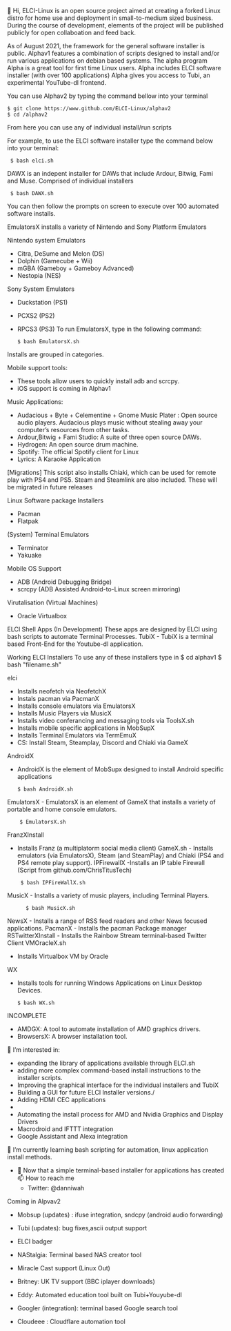 👋 Hi, ELCI-Linux is an open source project aimed at creating a forked Linux distro for home use and deployment in small-to-medium sized business.
During the course of development, elements of the project will be published publicly for open collaboation and feed back.


As of August 2021, the framework for the general software installer is public.
Alphav1 features a combination of scripts designed to install and/or run various applications on debian based systems.
The alpha program
Alpha is a great tool for first time Linux users. 
Alpha includes ELCI software installer (with over 100 applications) 
Alpha gives you access to Tubi, an experimental YouTube-dl frontend. 


You can use Alphav2 by typing the command bellow into your terminal

    $ git clone https://www.github.com/ELCI-Linux/alphav2
    $ cd /alphav2

From here you can use any of individual install/run scripts

For example, to use the ELCI software installer type
the command below into your terminal:

     $ bash elci.sh


DAWX is an indepent installer for DAWs that include Ardour, Bitwig, Fami and Muse. Comprised of individual installers

     $ bash DAWX.sh   

You can then follow the prompts on screen 
to execute over 100 automated software installs.

EmulatorsX installs a variety of Nintendo and Sony Platform Emulators

Nintendo system Emulators
  - Citra, DeSume and Melon (DS)
  - Dolphin (Gamecube + Wii)
  - mGBA (Gameboy + Gameboy Advanced)
  - Nestopia (NES)
  
Sony System Emulators
  - Duckstation (PS1)
  - PCXS2 (PS2)
  - RPCS3 (PS3)
To run EmulatorsX, type in the following command:

        $ bash EmulatorsX.sh
      
 

Installs are grouped in categories. 


Mobile support tools:
  - These tools allow users to quickly install adb and scrcpy. 
  - iOS support is coming in Alphav1


Music Applications:
  - Audacious + Byte + Celementine + Gnome Music Plater  : Open source audio players.
  Audacious plays music without stealing away your computer’s resources from other tasks.
  - Ardour,Bitwig + Fami Studio: A suite of three open source DAWs.
  - Hydrogen: An open source drum machine.
  - Spotify: The official Spotify client for Linux
  - Lyrics: A Karaoke Application

  [Migrations]
  This script also installs Chiaki, which can be used for remote play with PS4 and PS5.
  Steam and Steamlink are also included. These will be migrated in future releases

Linux Software package Installers
  - Pacman
  - Flatpak
  
(System) Terminal Emulators
  - Terminator
  - Yakuake
  
Mobile OS Support
  - ADB (Android Debugging Bridge)
  - scrcpy (ADB Assisted Android-to-Linux screen mirroring)
  
 Virutalisation (Virtual Machines)
 - Oracle Virtualbox
 
ELCI Shell Apps (In Development)
  These apps are designed by ELCI using bash scripts to automate Terminal Processes.
   TubiX
    - TubiX is a terminal based Front-End for the Youtube-dl application.
  
Working ELCI Installers
To use any of these installers type in
$ cd alphav1
$ bash "filename.sh"

elci
  - Installs neofetch via NeofetchX
  - Instals pacman via PacmanX
  - Installs console emulators via EmulatorsX
  - Installs Music Players via MusicX
  - Installs video conferancing and messaging tools via ToolsX.sh
  - Installs mobile specific applications in MobSupX
  - Installs Terminal Emulators via TermEmuX
  - CS: Install Steam, Steamplay, Discord and Chiaki via GameX


AndroidX
  - AndroidX is the element of MobSupx designed to install Android specific applications

        $ bash AndroidX.sh

EmulatorsX
    - EmulatorsX is an element of GameX that installs a variety of portable and home console emulators.
          
        $ EmulatorsX.sh

FranzXInstall
   - Installs Franz (a multiplatorm social media client)
GameX.sh
    - Installs emulators (via EmulatorsX), Steam (and SteamPlay) and Chiaki (PS4 and PS4 remote play support).
IPFirewallX
  -Installs an IP table Firewall (Script from github.com/ChrisTitusTech)

          $ bash IPFireWallX.sh
MusicX
    - Installs a variety of music players, including Terminal Players.
          
          $ bash MusicX.sh
NewsX
    - Installs a range of RSS feed readers and other News focused applications.
PacmanX
    - Installs the pacman Package manager
RSTwitterXInstall
    - Installs the Rainbow Stream terminal-based Twitter Client
VMOracleX.sh
  - Installs Virtualbox VM by Oracle  

WX
- Installs tools for running Windows Applications on Linux Desktop Devices.

      $ bash WX.sh
INCOMPLETE
- AMDGX: A tool to automate installation of AMD graphics drivers. 
- BrowsersX: A browser installation tool. 

👀 I’m interested in:
  - expanding the library of applications available through ELCI.sh
  - adding more complex command-based install instructions to the installer scripts.
  - Improving the graphical interface for the individual installers and TubiX
  - Building a GUI for future ELCI Installer versions./
  - Adding HDMI CEC applications
  -
  - Automating the install process for AMD and Nvidia Graphics and Display Drivers
  - Macrodroid and IFTTT integration
  - Google Assistant and Alexa integration
  
  
🌱 I’m currently learning bash scripting for automation, linux application install methods.
- 💞️ Now that a simple terminal-based installer for applications has created
📫 How to reach me
  - Twitter: @danniwah

Coming in Alpvav2
- Mobsup (updates) : 
ifuse integration, 
sndcpy (android audio forwarding) 


- Tubi (updates): bug fixes,ascii output support
- ELCI badger
- NAStalgia: Terminal based NAS creator tool
- Miracle Cast support (Linux Out)
- Britney: UK TV support (BBC iplayer downloads)
- Eddy: Automated education tool built on Tubi+Youyube-dl
- Googler (integration): terminal based Google search tool
- Cloudeee : Cloudflare automation tool



<!---
ELCI-Linux/ELCI-Linux is a ✨ special ✨ repository because its `README.md` (this file) appears on your GitHub profile.
You can click the Preview link to take a look at your changes.
--->
